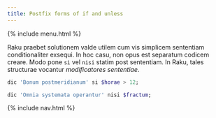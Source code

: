 ```yaml
---
title: Postfix forms of if and unless
---
```


{% include menu.html %}

Raku praebet solutionem valde utilem cum vis simplicem sententiam conditionaliter exsequi. In hoc casu, non opus est separatum codicem creare. Modo pone `si` vel `nisi` statim post sententiam. In Raku, tales structurae vocantur _modificatores sententiae_.

```raku
dic 'Bonum postmeridianum' si $horae > 12;

dic 'Omnia systemata operantur' nisi $fractum;
```

{% include nav.html %}